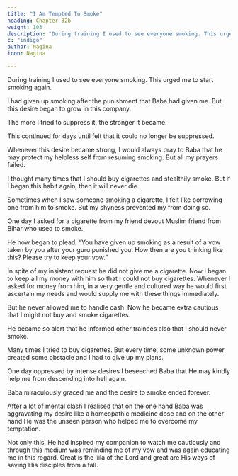 ```yaml
---
title: "I Am Tempted To Smoke"
heading: Chapter 32b
weight: 103
description: "During training I used to see everyone smoking. This urged me to start smoking again"
c: "indigo"
author: Nagina
icon: Nagina

---
```




During training I used to see everyone smoking. This urged me to start smoking again.

I had given up smoking after the punishment that Baba had given me. But this desire began to grow in this company.

The more I tried to suppress it, the stronger it became. 

This continued for days until felt that it could no longer be suppressed.

Whenever this desire became strong, I would always pray to Baba that he may protect my helpless self from resuming smoking. But all my prayers failed. 

I thought many times that I should buy cigarettes and stealthily smoke. But if I began this habit again, then it will never die. 

<!-- I had given it up only after punishment from Baba on this score Many arguments for and against would come to my mind in regard to smoking but all arguments appeared to fail before the strength of my desire.  -->

Sometimes when I saw someone smoking a cigarette, I felt like borrowing one from him to smoke. But my shyness prevented my from doing so.

<!-- After continuous suppression of this desire, extremely ugly ideas began to creep in my mind. I felt like picking up a stub and smoking it. 

These thoughts filled me with self-loathing and condemnation. 

In spite of such severe struggle in the mind, it appeared that some power was creating the right type of ideas and arguments in my mind to enable me to withstand my rising powerful desire. -->

One day I asked for a cigarette from my friend devout Muslim friend from Bihar who used to smoke. 

<!-- He knew the circumstances under which I had given up smoking, and so he asked what I would do with a cigarette. I said I would smoke.

He looked at me in surprise and said, “ What are you saying?” 

I told him that I was serious about starting smoking again. -->

He now began to plead, “You have given up smoking as a result of a vow taken by you after your guru punished you. How then are you thinking like this? Please try to keep your vow.”


In spite of my insistent request he did not give me a cigarette. Now I began to
keep all my money with him so that I could not buy cigarettes. Whenever I asked for
money from him, in a very gentle and cultured way he would first ascertain my needs
and would supply me with these things immediately. 

But he never allowed me to handle cash. Now he became extra cautious that I might not buy and smoke cigarettes. 

He became so alert that he informed other trainees also that I should never smoke.

Many times I tried to buy cigarettes. But every time, some unknown power created some obstacle and I had to give up my plans. 

One day oppressed by intense desires I beseeched Baba that He may kindly help me from descending into hell again.

Baba miraculously graced me and the desire to smoke ended forever.

After a lot of mental clash I realised that on the one hand Baba was aggravating my desire like a homeopathic medicine dose and on the other hand He was the unseen person who helped me to overcome my temptation. 

Not only this, He had inspired my companion to watch me cautiously and through this medium was reminding me of my vow and was again educating me in this regard. Great is the liila of the Lord and great are His ways of saving His disciples from a fall.

<!-- Now and then I remember these graces of Baba and remain absorbed in His thought for hours.
My prayer is, “Oh Lord, protect me like this always and whenever I stagger or
fall, support me to get up and walk again.” -->

<!-- Salutations to Baba the First Vibrational Principle Who Is
Highly Respectable -->

